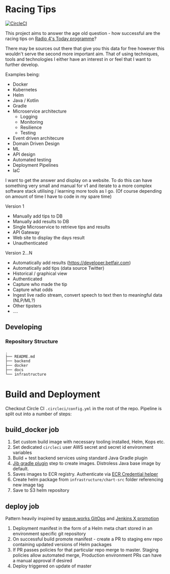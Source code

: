 # Racing Tips

[![CircleCI](https://circleci.com/gh/racing-tips/racing-tips.svg?style=svg)](https://circleci.com/gh/racing-tips/racing-tips)

This project aims to answer the age old question - how successful are the racing tips on [Radio 4's Today programme](https://www.bbc.co.uk/programmes/b006qj9z)?

There may be sources out there that give you this data for free however this wouldn't serve the second more important aim. That of using techniques, tools and technologies I either have an interest in or feel that I want to further develop.

Examples being:
  * Docker
  * Kubernetes
  * Helm
  * Java / Kotlin
  * Gradle
  * Microservice architecture
    * Logging
    * Monitoring
    * Resilience
    * Testing
  * Event driven architecure
  * Domain Driven Design
  * ML
  * API design
  * Automated testing
  * Deployment Pipelines
  * IaC

I want to get the answer and display on a website. To do this can have something very small and manual for v1 and iterate to a more complex software stack utilising / learning more tools as I go. (Of course depending on amount of time I have to code in my spare time)

Version 1

* Manually add tips to DB
* Manually add results to DB
* Single Microservice to retrieve tips and results
* API Gateway
* Web site to display the days result
* Unauthenticated

Version 2...N

* Automatically add results (https://developer.betfair.com)
* Automatically add tips (data source Twitter)
* Historical / graphical view
* Authenticated
* Capture who made the tip
* Capture what odds
* Ingest live radio stream, convert speech to text then to meaningful data (NLP/ML?)
* Other tipsters
* ....

## Developing

### Repository Structure

```
.
├── README.md
├── backend
├── docker
├── docs
└── infrastructure
```

# Build and Deployment

Checkout Circle CI `.circleci/config.yml` in the root of the repo. Pipeline is split out into a number of steps:

## build_docker job

1. Set custom build image with necessary tooling installed, Helm, Kops etc.
2. Set dedicated `circleci` user AWS secret and secret id environment variables
3. Build + test backend services using standard Java Gradle plugin
4. [Jib gradle plugin](https://github.com/GoogleContainerTools/jib/tree/master/jib-gradle-plugin) step to create images. Distroless Java base image by default.
5. Saves images to ECR registry. Authenticate via [ECR Credential helper](https://github.com/awslabs/amazon-ecr-credential-helper.git)
6. Create helm package from `infrastructure/chart-src` folder referencing new image tag
7. Save to S3 helm repository

## deploy job

Pattern heavily inspired by [weave.works GitOps](https://www.weave.works/blog/delivering-quality-at-speed-with-gitops) and [Jenkins X promotion](https://jenkins-x.io/about/features/#promotion)

1. Deployment manifest in the form of a Helm meta chart stored in an environment specific git repository
2. On successful build promote manifest - create a PR to staging env repo containing updated versions of Helm packages
3. If PR passes policies for that particular repo merge to master. Staging policies allow automated merge, Production environment PRs can have a manual approval if desired
4. Deploy triggered on update of master